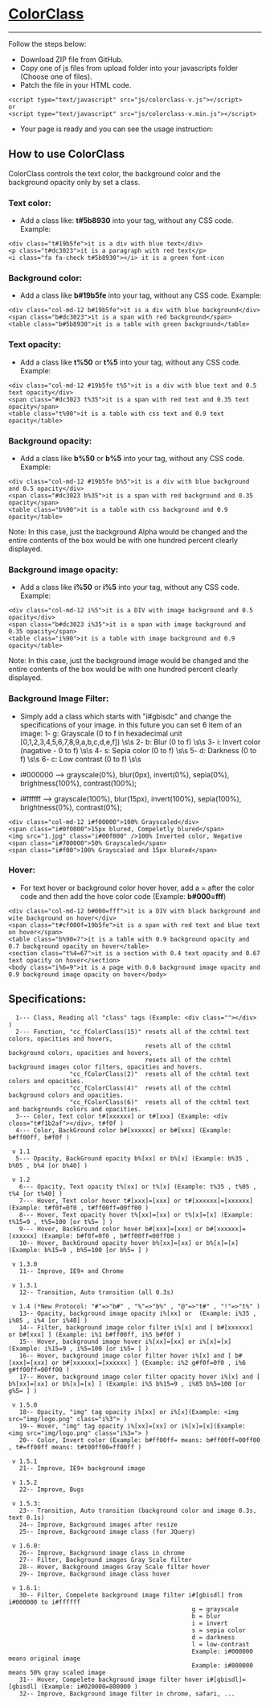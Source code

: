 # [ColorClass](http://ColorClass.ir)
-----------
Follow the steps below:
- Download ZIP file from GitHub.
- Copy one of js files from upload folder into your javascripts folder (Choose one of files).
- Patch the file in your HTML code.

```
<script type="text/javascript" src="js/colorclass-v.js"></script>
or
<script type="text/javascript" src="js/colorclass-v.min.js"></script>
```

- Your page is ready and you can see the usage instruction:


## How to use ColorClass
ColorClass controls the text color, the background color and the background opacity only by set a class.

### Text color:
- Add a class like: **t#5b8930** into your tag, without any CSS code. Example:

```
<div class="t#19b5fe">it is a div with blue text</div>
<p class="t#dc3023">it is a paragraph with red text</p>
<i class="fa fa-check t#5b8930"></i> it is a green font-icon
```

### Background color:
- Add a class like **b#19b5fe** into your tag, without any CSS code. Example:

```
<div class="col-md-12 b#19b5fe">it is a div with blue background</div>
<span class="b#dc3023">it is a span with red background</span>
<table class="b#5b8930">it is a table with green background</table> 
```

### Text opacity:
- Add a class like **t%50** or **t%5** into your tag, without any CSS code. Example:

```
<div class="col-md-12 #19b5fe t%5">it is a div with blue text and 0.5 text opacity</div>
<span class="#dc3023 t%35">it is a span with red text and 0.35 text opacity</span>
<table class="t%90">it is a table with css text and 0.9 text opacity</table> 
```

### Background opacity:
- Add a class like **b%50** or **b%5** into your tag, without any CSS code. Example:

```
<div class="col-md-12 #19b5fe b%5">it is a div with blue background and 0.5 opacity</div>
<span class="#dc3023 b%35">it is a span with red background and 0.35 opacity</span>
<table class="b%90">it is a table with css background and 0.9 opacity</table> 
```
Note: In this case, just the background Alpha would be changed and the entire contents of the box would be with one hundred percent clearly displayed.


### Background image opacity:
- Add a class like **i%50** or **i%5** into your tag, without any CSS code. Example:

```
<div class="col-md-12 i%5">it is a DIV with image background and 0.5 opacity</div>
<span class="b#dc3023 i%35">it is a span with image background and 0.35 opacity</span>
<table class="i%90">it is a table with image background and 0.9 opacity</table> 
```
Note: In this case, just the background image would be changed and the entire contents of the box would be with one hundred percent clearly displayed.

### Background Image Filter:
-  Simply add a class which starts with "i#gbisdc" and change the specifications of your image. in this future you can set 6 item of an image: 
1- g: Grayscale (0 to f in hexadecimal unit [0,1,2,3,4,5,6,7,8,9,a,b,c,d,e,f]) \s\s
2- b: Blur (0 to f) \s\s
3- i: Invert color (nagative - 0 to f) \s\s
4- s: Sepia color (0 to f) \s\s
5- d: Darkness (0 to f) \s\s
6- c: Low contrast (0 to f) \s\s

- i#000000 --> grayscale(0%), blur(0px), invert(0%), sepia(0%), brightness(100%), contrast(100%);
- i#ffffff --> grayscale(100%), blur(15px), invert(100%), sepia(100%), brightness(0%), contrast(0%); 

```
<div class="col-md-12 i#f00000">100% Grayscaled</div>
<span class="i#0f0000">15px blured, Compeletly blured</span>
<img src="1.jpg" class="i#00f000" />100% Inverted color, Negative
<span class="i#700000">50% Grayscaled</span>
<span class="i#f00">100% Grayscaled and 15px blured</span>
```

### Hover:
- For text hover or background color hover hover, add a = after the color code and then add the hove color code (Example: **b#000=fff**)

```
<div class="col-md-12 b#000=fff">it is a DIV with black background and wite background on hover</div>
<span class="t#cf000f=19b5fe">it is a span with red text and blue text on hover</span>
<table class="b%90=7">it is a table with 0.9 background opacity and 0.7 background opacity on hover</table> 
<section class="t%4=67">it is a section with 0.4 text opacity and 0.67 text opacity on hover</section>
<body class="i%6=9">it is a page with 0.6 background image opacity and 0.9 background image opacity on hover</body>
```


## Specifications:
```
  1--- Class, Reading all "class" tags (Example: <div class=""></div> )
  2--- Function, "cc_fColorClass(15)" resets all of the cchtml text colors, opacities and hovers,
                                      resets all of the cchtml background colors, opacities and hovers,
                                      resets all of the cchtml background images color filters, opacities and hovers.
                 "cc_fColorClass(2)"  resets all of the cchtml text colors and opacities.
                 "cc_fColorClass(4)"  resets all of the cchtml background colors and opacities.
                 "cc_fColorClass(6)"  resets all of the cchtml text and backgrounds colors and opacities.
  3--- Color, Text color t#[xxxxxx] or t#[xxx] (Example: <div class="t#f1b2af"></div>, t#f0f )
  4--- Color, BackGround color b#[xxxxxx] or b#[xxx] (Example: b#ff00ff, b#f0f )

 v 1.1
  5--- Opacity, BackGround opacity b%[xx] or b%[x] (Example: b%35 , b%05 , b%4 [or b%40] )

 v 1.2
   6--- Opacity, Text opacity t%[xx] or t%[x] (Example: t%35 , t%05 , t%4 [or t%40] )
   7--- Hover, Text color hover t#[xxx]=[xxx] or t#[xxxxxx]=[xxxxxx] (Example: t#f0f=0f0 , t#ff00ff=00ff00 )
   8--- Hover, Text opacity hover t%[xx]=[xx] or t%[x]=[x] (Example: t%15=9 , t%5=100 [or t%5= ] )
   9--- Hover, BackGround color hover b#[xxx]=[xxx] or b#[xxxxxx]=[xxxxxx] (Example: b#f0f=0f0 , b#ff00ff=00ff00 )
   10-- Hover, BackGround opacity hover b%[xx]=[xx] or b%[x]=[x] (Example: b%15=9 , b%5=100 [or b%5= ] )
 
 v 1.3.0
   11-- Improve, IE9+ and Chrome
 
 v 1.3.1
   12-- Transition, Auto transition (all 0.3s)
 
 v 1.4 (*New Protocol: "#"=>"b#" , "%"=>"b%" , "@"=>"t#" , "!"=>"t%" )
   13-- Opacity, background image opacity i%[xx] or  (Example: i%35 , i%05 , i%4 [or i%40] )
   14-- Filter, background image color filter i%[x] and [ b#[xxxxxx] or b#[xxx] ] (Example: i%1 b#ff00ff, i%5 b#f0f )
   15-- Hover, background image hover i%[xx]=[xx] or i%[x]=[x] (Example: i%15=9 , i%5=100 [or i%5= ] )
   16-- Hover, background image color filter hover i%[x] and [ b#[xxx]=[xxx] or b#[xxxxxx]=[xxxxxx] ] (Example: i%2 g#f0f=0f0 , i%6 g#ff00ff=00ff00 )
   17-- Hover, background image color filter opacity hover i%[x] and [ b%[xx]=[xx] or b%[x]=[x] ] (Example: i%5 b%15=9 , i%85 b%5=100 [or g%5= ] )
 
 v 1.5.0
   18-- Opacity, "img" tag opacity i%[xx] or i%[x](Example: <img src="img/logo.png" class="i%3"> )
   19-- Hover, "img" tag opacity i%[xx]=[xx] or i%[x]=[x](Example: <img src="img/logo.png" class="i%3="> )
   20-- Color, Invert color (Example: b#ff00ff= means: b#ff00ff=00ff00 , t#=ff00ff means: t#t00ff00=ff00ff )

 v 1.5.1
   21-- Improve, IE9+ background image  

 v 1.5.2
   22-- Improve, Bugs 

 v 1.5.3:
   23-- Transition, Auto transition (background color and image 0.3s, text 0.1s)
   24-- Improve, Background images after resize
   25-- Improve, Background image class (for JQuery)
 
 v 1.6.0:
   26-- Improve, Background image class in chrome
   27-- Filter, Background images Gray Scale filter
   28-- Hover, Background images Gray Scale filter hover
   29-- Improve, Background image class hover
 
 v 1.6.1:
   30-- Filter, Compelete background image filter i#[gbisdl] from i#000000 to i#ffffff
                                                   g = grayscale
                                                   b = blur
                                                   i = invert
                                                   s = sepia color
                                                   d = darkness
                                                   l = low-contrast
                                                   Example: i#000000  means original image
                                                   Example: i#800000  means 50% gray scaled image
   31-- Hover, Compelete background image filter hover i#[gbisdl]=[gbisdl] (Example: i#020000=800000 )
   32-- Improve, Background image filter in chrome, safari, ...
```